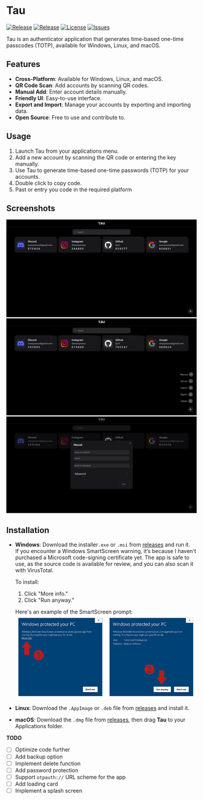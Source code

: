 # Tau

[![Release](https://github.com/bjn7/tau/actions/workflows/release.yml/badge.svg)](https://github.com/bjn7/tau/actions/workflows/release.yml)
[![Release](https://img.shields.io/github/v/release/bjn7/tau?include_prereleases)](https://github.com/bjn7/Tau/releases)
[![License](https://img.shields.io/github/license/bjn7/tau)](https://github.com/bjn7/Tau/blob/main/LICENSE)
[![Issues](https://img.shields.io/github/issues-raw/bjn7/tau)](https://github.com/bjn7/Tau/issues)

Tau is an authenticator application that generates time-based one-time passcodes (TOTP), available for Windows, Linux, and macOS.

## Features

- **Cross-Platform**: Available for Windows, Linux, and macOS.
- **QR Code Scan**: Add accounts by scanning QR codes.
- **Manual Add**: Enter account details manually.
- **Friendly UI**: Easy-to-use interface.
- **Export and Import**: Manage your accounts by exporting and importing data.
- **Open Source**: Free to use and contribute to.

## Usage

1. Launch Tau from your applications menu.
2. Add a new account by scanning the QR code or entering the key manually.
3. Use Tau to generate time-based one-time passwords (TOTP) for your accounts.
4. Double click to copy code.
5. Past or entry you code in the required platform

## Screenshots

  <img src="https://raw.githubusercontent.com/bjn7/Tau/main/static/Main.png"/>
  <img src="https://raw.githubusercontent.com/bjn7/Tau/main/static/Menu.png"/>
  <img src="https://raw.githubusercontent.com/bjn7/Tau/main/static/Manual.png"/>

## Installation

- **Windows**: Download the installer`.exe` or `.msi` from [releases](https://github.com/bjn7/Tau/releases) and run it.  
  If you encounter a Windows SmartScreen warning, it’s because I haven't purchased a Microsoft code-signing certificate yet. The app is safe to use, as the source code is available for review, and you can also scan it with VirusTotal.

  To install:

  1. Click "More info."
  2. Click "Run anyway."

  Here's an example of the SmartScreen prompt:
  <img src="https://raw.githubusercontent.com/bjn7/Tau/main/windowsSmartscreen.png"/>

- **Linux**: Download the `.AppImage` or `.deb` file from [releases](https://github.com/bjn7/Tau/releases) and install it.
- **macOS**: Download the `.dmg` file from [releases](https://github.com/bjn7/Tau/releases), then drag **Tau** to your Applications folder.

**TODO**

- [ ] Optimize code further
- [ ] Add backup option
- [ ] Implement delete function
- [ ] Add password protection
- [ ] Support `otpauth://` URL scheme for the app
- [ ] Add loading card
- [ ] Implement a splash screen
